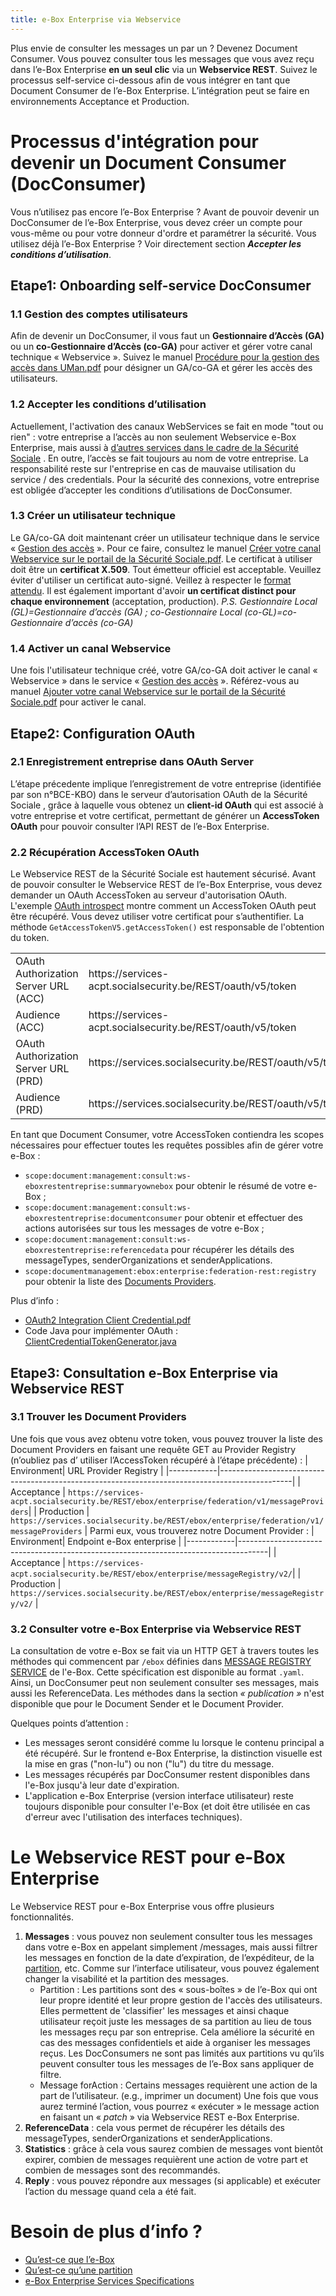 ```yaml
---
title: e-Box Enterprise via Webservice
---
```


Plus envie de consulter les messages un par un ? Devenez Document Consumer. Vous pouvez consulter tous les messages que vous avez reçu dans l’e-Box Enterprise **en un seul clic** via un **Webservice REST**. Suivez le processus self-service ci-dessous afin de vous intégrer en tant que Document Consumer de l’e-Box Enterprise. L’intégration peut se faire en environnements Acceptance et Production. 


# Processus d'intégration pour devenir un Document Consumer (DocConsumer)

Vous n’utilisez pas encore l’e-Box Enterprise ? Avant de pouvoir devenir un DocConsumer de l’e-Box Enterprise, vous devez créer un compte pour vous-même ou pour votre donneur d'ordre et paramétrer la sécurité. 
Vous utilisez déjà l’e-Box Enterprise ? Voir directement section ***Accepter les conditions d’utilisation***.

## Etape1: Onboarding self-service DocConsumer
### 1.1 Gestion des comptes utilisateurs
Afin de devenir un DocConsumer, il vous faut un **Gestionnaire d’Accès  (GA)** ou un **co-Gestionnaire d’Accès (co-GA)** pour activer et gérer votre canal technique « Webservice ». Suivez le manuel [Procédure pour la gestion des accès dans UMan.pdf](https://www.socialsecurity.be/site_fr/general/helpcentre/rest/documents/pdf/procedure_pour_gestion_des_acces_UMan_FR.pdf) pour désigner un GA/co-GA et gérer les accès des utilisateurs.
### 1.2 Accepter les conditions d’utilisation
Actuellement, l'activation des canaux WebServices se fait en mode "tout ou rien" : votre entreprise a l’accès au non seulement Webservice e-Box Enterprise, mais aussi à [d’autres services dans le cadre de la Sécurité Sociale](https://www.socialsecurity.be/site_fr/employer/infos/online-services.htm.) . En outre, l’accès se fait toujours au nom de votre entreprise. La responsabilité reste sur l'entreprise en cas de mauvaise utilisation du service / des credentials. Pour la sécurité des connexions, votre entreprise est obligée d’accepter les conditions d’utilisations de DocConsumer.
### 1.3 Créer un utilisateur technique
Le GA/co-GA doit maintenant créer un utilisateur technique dans le service « [Gestion des accès](https://www.socialsecurity.be/site_fr/employer/applics/umoe/index.htm) ». Pour ce faire, consultez le manuel [Créer votre canal Webservice sur le portail de la Sécurité Sociale.pdf](https://www.socialsecurity.be/site_fr/general/helpcentre/rest/documents/pdf/webservices_creer_le_canal_FR.pdf).
Le certificat à utiliser doit être un **certificat X.509**. Tout émetteur officiel est acceptable. Veuillez éviter d'utiliser un certificat auto-signé. Veillez à respecter le [format attendu](https://dev.eboxenterprise.be/docs/common/x509_certificate). Il est également important d'avoir **un certificat distinct pour chaque environnement** (acceptation, production).
*P.S. Gestionnaire Local (GL)=Gestionnaire d’accès (GA) ; co-Gestionnaire Local (co-GL)=co-Gestionnaire d’accès (co-GA)*
### 1.4 Activer un canal Webservice
Une fois l'utilisateur technique créé, votre GA/co-GA doit activer le canal « Webservice » dans le service « [Gestion des accès](https://www.socialsecurity.be/site_fr/employer/applics/umoe/index.htm) ». Référez-vous au manuel [Ajouter votre canal Webservice sur le portail de la Sécurité Sociale.pdf](https://www.socialsecurity.be/site_fr/general/helpcentre/rest/documents/pdf/webservices_ajouter_le_canal_FR.pdf) pour activer le canal.


## Etape2: Configuration OAuth
### 2.1 Enregistrement entreprise dans OAuth Server
L’étape précedente implique l’enregistrement de votre entreprise (identifiée par son n°BCE-KBO) dans le serveur d’autorisation OAuth de la Sécurité Sociale , grâce à laquelle vous obtenez un **client-id OAuth** qui est associé à votre entreprise et votre certificat, permettant de générer un **AccessToken OAuth** pour pouvoir consulter l’API REST de l’e-Box Enterprise. 
### 2.2 Récupération AccessToken OAuth
Le Webservice REST de la Sécurité Sociale  est hautement sécurisé. Avant de pouvoir consulter le Webservice REST de l’e-Box Enterprise, vous devez demander un OAuth AccessToken au serveur d'autorisation OAuth. 
L'exemple [OAuth introspect](https://github.com/e-Box-Enterprise-Belgium/examples/tree/master/ouath-introspect) montre comment un AccessToken OAuth peut être récupéré. Vous devez utiliser votre certificat pour s’authentifier. La méthode ``GetAccessTokenV5.getAccessToken()`` est responsable de l'obtention du token.
<table>
<tr><td>OAuth Authorization Server URL (ACC)</td><td>https://services-acpt.socialsecurity.be/REST/oauth/v5/token</td></tr>
<tr><td>Audience (ACC)</td><td>https://services-acpt.socialsecurity.be/REST/oauth/v5/token</td></tr>
<tr><td>OAuth Authorization Server URL (PRD)</td><td>https://services.socialsecurity.be/REST/oauth/v5/token</td></tr>
<tr><td>Audience (PRD)</td><td>https://services.socialsecurity.be/REST/oauth/v5/token</td></tr>
</table>

En tant que Document Consumer, votre AccessToken contiendra les scopes nécessaires pour effectuer toutes les requêtes possibles afin de gérer votre e-Box :
- ``scope:document:management:consult:ws-eboxrestentreprise:summaryownebox`` pour obtenir le résumé de votre e-Box ;
- ``scope:document:management:consult:ws-eboxrestentreprise:documentconsumer`` pour obtenir et effectuer des actions autorisées sur tous les messages de votre e-Box ;
- ``scope:document:management:consult:ws-eboxrestentreprise:referencedata`` pour récupérer les détails des messageTypes, senderOrganizations et senderApplications.
- ``scope:documentmanagement:ebox:enterprise:federation-rest:registry`` pour obtenir la liste des [Documents Providers](https://dev.eboxenterprise.be/docs/dp/document_provider).

Plus d’info :
-	[OAuth2 Integration Client Credential.pdf](https://www.socialsecurity.be/site_fr/general/helpcentre/rest/documents/pdf/doc_portal_oauth2_client_credential_FR.pdf)
-	Code Java pour implémenter OAuth : [ClientCredentialTokenGenerator.java](https://www.socialsecurity.be/site_fr/general/helpcentre/rest/documents/ClientCredentialTokenGenerator.java)

## Etape3: Consultation e-Box Enterprise via Webservice REST
### 3.1 Trouver les Document Providers
Une fois que vous avez obtenu votre token, vous pouvez trouver la liste des Document Providers en faisant une requête GET au Provider Registry (n’oubliez pas d’ utiliser l’AccessToken récupéré à l’étape précédente) :
| Environment| URL Provider Registry                                                                     |
|------------|------------------------------------------------------------------------------------------------|
| Acceptance | ``https://services-acpt.socialsecurity.be/REST/ebox/enterprise/federation/v1/messageProviders``|
| Production | ``https://services.socialsecurity.be/REST/ebox/enterprise/federation/v1/messageProviders``     |
Parmi eux, vous trouverez notre Document Provider :
| Environment| Endpoint e-Box enterprise                                                           |
|------------|-------------------------------------------------------------------------------------|
| Acceptance | ``https://services-acpt.socialsecurity.be/REST/ebox/enterprise/messageRegistry/v2/``|
| Production | ``https://services.socialsecurity.be/REST/ebox/enterprise/messageRegistry/v2/``      |

### 3.2 Consulter votre e-Box Enterprise via Webservice REST
La consultation de votre e-Box se fait via un HTTP GET à travers toutes les méthodes qui commencent par ```/ebox``` définies dans [MESSAGE REGISTRY SERVICE](https://dev.eboxenterprise.be/docs/spec/specifications) de l'e-Box. Cette spécification est disponible au format ``.yaml``. Ainsi, un DocConsumer peut non seulement consulter ses messages, mais aussi les ReferenceData. Les méthodes dans la section *« publication »* n'est disponible que pour le Document Sender et le Document Provider.

Quelques points d’attention :
- Les messages seront considéré comme lu lorsque le contenu principal a été récupéré. Sur le frontend e-Box Enterprise, la distinction visuelle est la mise en gras ("non-lu") ou non ("lu") du titre du message.
- Les messages récupérés par DocConsumer restent disponibles dans l'e-Box jusqu'à leur date d'expiration. 
- L'application e-Box Enterprise (version interface utilisateur) reste toujours disponible pour consulter l'e-Box (et doit être utilisée en cas d'erreur avec l'utilisation des interfaces techniques).

# Le Webservice REST pour e-Box Enterprise
Le Webservice REST pour e-Box Enterprise vous offre plusieurs fonctionnalités.
1. **Messages** : vous pouvez non seulement consulter tous les messages dans votre e-Box en appelant simplement /messages, mais aussi filtrer les messages en fonction de la date d’expiration, de l’expéditeur, de la [partition](https://dev.eboxenterprise.be/docs/federation/partition), etc. Comme sur l’interface utilisateur, vous pouvez également changer la visabilité et la partition des messages. 
   - Partition : Les partitions sont des « sous-boîtes » de l’e-Box qui ont leur propre identité et leur propre gestion de l'accès des utilisateurs. Elles permettent de 'classifier' les messages et ainsi chaque utilisateur reçoit juste les messages de sa partition au lieu de tous les messages reçu par son entreprise. Cela améliore la sécurité en cas des messages confidentiels et aide à organiser les messages reçus. Les DocConsumers ne sont pas limités aux partitions vu qu’ils peuvent consulter tous les messages de l’e-Box sans appliquer de filtre.
   - Message forAction : Certains messages requièrent une action de la part de l’utilisateur. (e.g., imprimer un document) Une fois que vous aurez terminé l’action, vous pourrez « exécuter » le message action en faisant un « *patch* » via Webservice REST e-Box Enterprise.
2. **ReferenceData** : cela vous permet de récupérer les détails des messageTypes, senderOrganizations et senderApplications.
3. **Statistics** : grâce à cela vous saurez combien de messages vont bientôt expirer, combien de messages requièrent une action de votre part et combien de messages sont des recommandés.
4. **Reply** : vous pouvez répondre aux messages (si applicable) et exécuter l’action du message quand cela a été fait.  

# Besoin de plus d’info ? 
- [Qu’est-ce que l’e-Box](https://wwwacc.eboxenterprise.be/fr/index.html)
- [Qu’est-ce qu’une partition](https://dev.eboxenterprise.be/docs/federation/partition)
- [e-Box Enterprise Services Specifications](https://dev.eboxenterprise.be/docs/spec/specifications)


